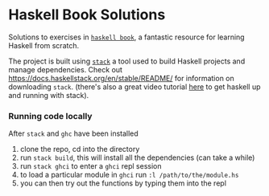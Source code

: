 # Haskell Book Solutions

Solutions to exercises in [`haskell book`](http://haskellbook.com/), a fantastic resource for learning Haskell from scratch.

The project is built using [`stack`](https://docs.haskellstack.org/en/stable/README/) a tool used to build Haskell projects and manage dependencies. Check out https://docs.haskellstack.org/en/stable/README/ for information on downloading `stack`. (there's also a great video tutorial [here](https://www.youtube.com/watch?v=sRonIB8ZStw) to get haskell up and running with stack).

### Running code locally

After `stack` and `ghc` have been installed

1. clone the repo, cd into the directory
2. run `stack build`, this will install all the dependencies (can take a while)
3. run `stack ghci` to enter a `ghci` repl session
4. to load a particular module in `ghci` run `:l /path/to/the/module.hs`
5. you can then try out the functions by typing them into the repl

